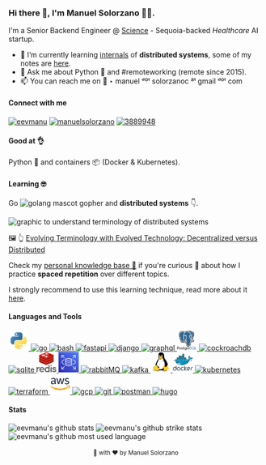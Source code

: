 ### Hi there 👋, I'm Manuel Solorzano 👨‍💻.

I'm a Senior Backend Engineer @ [Science](https://science.clinic/) - Sequoia-backed *Healthcare* AI startup.

<!-- TODO - 🔭 I’m currently working on ... -->
- 🌱 I’m currently learning <ins>internals</ins> of **distributed systems**, some of my notes are [here](https://github.com/eevmanu/pkb/blob/master/system_design/distributed-systems.md).
- 💬 Ask me about Python 🐍 and #remoteworking (remote since 2015).
- 📫 You can reach me on 📧 ‣ manuel ᵈºᵗ solorzanoc ªᵗ gmail ᵈºᵗ com

#### Connect with me

<p align="left">
<a href="https://twitter.com/eevmanu" target="blank"><img align="center" src="https://raw.githubusercontent.com/rahuldkjain/github-profile-readme-generator/master/src/images/icons/Social/twitter.svg" alt="eevmanu" height="30" width="40" /></a>
<a href="https://linkedin.com/in/manuelsolorzano" target="blank"><img align="center" src="https://raw.githubusercontent.com/rahuldkjain/github-profile-readme-generator/master/src/images/icons/Social/linked-in-alt.svg" alt="manuelsolorzano" height="30" width="40" /></a>
<a href="https://stackoverflow.com/users/3889948" target="blank"><img align="center" src="https://raw.githubusercontent.com/rahuldkjain/github-profile-readme-generator/master/src/images/icons/Social/stack-overflow.svg" alt="3889948" height="30" width="40" /></a>
</p>

#### Good at 👌

Python 🐍 and containers 📦 (Docker & Kubernetes).

#### Learning 🤓

Go <img src="https://raw.githubusercontent.com/egonelbre/gophers/master/.thumb/vector/fairy-tale/witch-too-much-candy.png" alt="golang mascot gopher" height="15" /> and **distributed systems** 👇.

 <img src="https://i.imgur.com/8WkgVDX.png" alt="graphic to understand terminology of distributed systems" height="300" />
 
 🖼️ 👆 [Evolving Terminology with Evolved Technology: Decentralized versus Distributed](https://medium.com/safenetwork/evolving-terminology-with-evolved-technology-decentralized-versus-distributed-7f8b4c9eacb)

Check my [personal knowledge base 📖](https://github.com/eevmanu/pkb) if you're curious 👀 about how I practice **spaced repetition** over different topics.

I strongly recommend to use this learning technique, read more about it [here](https://twitter.com/SahilBloom/status/1441766163394990080).

#### Languages and Tools

<p align="left">
  <!-- TODO make this as table -->
  <!-- programming languages -->
  <a href="https://www.python.org" target="_blank" rel="noreferrer">
    <img
      src="https://raw.githubusercontent.com/devicons/devicon/master/icons/python/python-original.svg"
      alt="python" width="40" height="40"/>
  </a>
  <a href="https://go.dev/" target="_blank" rel="noreferrer">
    <img
      src="https://cdn.jsdelivr.net/gh/devicons/devicon/icons/go/go-original-wordmark.svg"
      alt="go" width="40" height="40"/>
  </a>
  <a href="https://www.gnu.org/software/bash/" target="_blank" rel="noreferrer">
    <img
      src="https://www.vectorlogo.zone/logos/gnu_bash/gnu_bash-icon.svg"
      alt="bash" width="40" height="40"/>
  </a>
  <!-- api and web development -->
  <a href="https://fastapi.tiangolo.com/" target="_blank" rel="noreferrer">
    <img
      src="https://cdn.jsdelivr.net/gh/devicons/devicon/icons/fastapi/fastapi-original-wordmark.svg"
      alt="fastapi" width="40" height="40"/>
  </a>
  <a href="https://www.djangoproject.com/" target="_blank" rel="noreferrer">
    <img
      src="https://cdn.worldvectorlogo.com/logos/django.svg"
      alt="django" width="40" height="40"/>
  </a>
  <a href="https://graphql.org" target="_blank" rel="noreferrer">
    <img
      src="https://www.vectorlogo.zone/logos/graphql/graphql-icon.svg"
      alt="graphql" width="40" height="40"/>
  </a>
  <!-- databases and data storage -->
  <a href="https://www.postgresql.org" target="_blank" rel="noreferrer">
    <img
      src="https://raw.githubusercontent.com/devicons/devicon/master/icons/postgresql/postgresql-original-wordmark.svg"
      alt="postgresql" width="40" height="40"/>
  </a>
  <a href="https://www.cockroachlabs.com/product/cockroachdb/" target="_blank" rel="noreferrer">
    <img
      src="https://i.imgur.com/DMBnuJX.png"
      alt="cockroachdb" width="40" height="40"/>
  </a>
  <a href="https://www.sqlite.org/" target="_blank" rel="noreferrer">
    <img
      src="https://www.vectorlogo.zone/logos/sqlite/sqlite-icon.svg"
      alt="sqlite" width="40" height="40"/>
  </a>
  <a href="https://redis.io" target="_blank" rel="noreferrer">
    <img
      src="https://raw.githubusercontent.com/devicons/devicon/master/icons/redis/redis-original-wordmark.svg"
      alt="redis" width="40" height="40"/>
  </a>
  <a href="https://aws.amazon.com/rds/" target="_blank" rel="noreferrer">
    <img
      src="https://raw.githubusercontent.com/sashee/aws-svg-icons/ddf2928b65d8f18c20c6a792740ec934804e7a25/docs/Architecture-Service-Icons_07302021/Arch_Database/64/Arch_Amazon-RDS_64.svg"
      alt="aws rds" width="40" height="40"/>
  </a>
  <!--
  <a href="https://aws.amazon.com/rds/" target="_blank" rel="noreferrer">
    <img
      src="https://github.com/awslabs/aws-icons-for-plantuml/blob/main/dist/Database/RDS.png?raw=true"
      alt="aws rds" width="40" height="40"/>
  </a>
  <a href="https://aws.amazon.com/rds/" target="_blank" rel="noreferrer">
      <svg class="w-6 h-6" height="40" width="40" xmlns="http://www.w3.org/2000/svg"><defs><linearGradient x1="0%" y1="100%" x2="100%" y2="0%" id="Arch_Amazon-RDS_32_svg__a"><stop stop-color="#2E27AD" offset="0%"></stop><stop stop-color="#527FFF" offset="100%"></stop></linearGradient></defs><g fill="none" fill-rule="evenodd"><path d="M0 0h40v40H0z" fill="url(#Arch_Amazon-RDS_32_svg__a)"></path><path d="M11.854 28.854L7.708 33H10.5v1h-4a.5.5 0 01-.5-.5v-4h1v2.793l4.147-4.146.707.707zM33 29.5h1v4c0 .277-.223.5-.5.5h-4v-1h2.793l-4.146-4.146.707-.707L33 32.293V29.5zm1-23v4h-1V7.708l-4.146 4.146-.707-.707L32.293 7H29.5V6h4a.5.5 0 01.5.5zm-27 4H6v-4a.5.5 0 01.5-.5h4v1H7.527l4.319 4.14-.691.721L7 7.88v2.62zm25.726 8.9c0-1.558-1.806-3.1-4.83-4.123l.32-.947c3.502 1.185 5.51 3.033 5.51 5.07 0 2.037-2.008 3.886-5.51 5.071l-.32-.948c3.024-1.023 4.83-2.565 4.83-4.123zm-24.989 0c0 1.492 1.69 2.993 4.521 4.014l-.34.94c-3.293-1.187-5.181-2.993-5.181-4.954 0-1.961 1.888-3.767 5.181-4.955l.34.941c-2.831 1.021-4.521 2.522-4.521 4.014zm12.286-3.681c-3.136 0-4.891-.799-4.917-1.125.026-.326 1.781-1.125 4.917-1.125 3.133 0 4.89.798 4.917 1.125-.027.326-1.784 1.125-4.917 1.125zm0 3.555c-3.182 0-4.917-.926-4.917-1.402v-2.03c1.135.595 3.069.877 4.917.877 1.848 0 3.782-.282 4.917-.877v2.03c0 .476-1.735 1.402-4.917 1.402zm0 3.737c-3.182 0-4.917-.927-4.917-1.403v-2.343c1.119.665 3.023 1.009 4.917 1.009 1.894 0 3.798-.344 4.917-1.009v2.343c0 .476-1.735 1.403-4.917 1.403zm0 3.279c-3.182 0-4.917-.915-4.917-1.385v-1.904c1.119.666 3.023 1.01 4.917 1.01 1.894 0 3.798-.344 4.917-1.01v1.904c0 .47-1.735 1.385-4.917 1.385zm0-13.821c-2.85 0-5.917.665-5.917 2.125v10.311c0 1.566 2.977 2.385 5.917 2.385s5.917-.819 5.917-2.385V14.594c0-1.46-3.067-2.125-5.917-2.125z" fill="#FFF"></path></g></svg>
  </a>
  <a href="https://aws.amazon.com/rds/" target="_blank" rel="noreferrer">
    <img
      src="https://raw.githubusercontent.com/sashee/aws-svg-icons/ddf2928b65d8f18c20c6a792740ec934804e7a25/docs/Category-Icons_07302021/Arch-Category_64/Arch-Category_Database_64.svg"
      alt="aws rds" width="40" height="40"/>
  </a>
  -->
  <a href="https://www.rabbitmq.com" target="_blank" rel="noreferrer">
    <img
      src="https://www.vectorlogo.zone/logos/rabbitmq/rabbitmq-icon.svg"
      alt="rabbitMQ" width="40" height="40"/>
  </a>
  <a href="https://kafka.apache.org/" target="_blank" rel="noreferrer">
    <img
      src="https://www.vectorlogo.zone/logos/apache_kafka/apache_kafka-icon.svg"
      alt="kafka" width="40" height="40"/>
  </a>
  <!-- devops tool -->
  <a href="https://www.linux.org/" target="_blank" rel="noreferrer">
    <img
      src="https://raw.githubusercontent.com/devicons/devicon/master/icons/linux/linux-original.svg"
      alt="linux" width="40" height="40"/>
  </a>
  <a href="https://www.docker.com/" target="_blank" rel="noreferrer">
    <img
      src="https://raw.githubusercontent.com/devicons/devicon/master/icons/docker/docker-original-wordmark.svg"
      alt="docker" width="40" height="40"/>
  </a>
  <a href="https://kubernetes.io" target="_blank" rel="noreferrer">
    <img
      src="https://www.vectorlogo.zone/logos/kubernetes/kubernetes-icon.svg"
      alt="kubernetes" width="40" height="40"/>
  </a>
  <a href="https://www.terraform.io/" target="_blank" rel="noreferrer">
    <img
      src="https://cdn.jsdelivr.net/gh/devicons/devicon/icons/terraform/terraform-original-wordmark.svg"
      alt="terraform" width="40" height="40"/>
  </a>
  <!--
    <img
      src="https://cdn.jsdelivr.net/gh/devicons/devicon/icons/terraform/terraform-original-wordmark.svg"
      alt="terraform" width="40" height="40"/>
  -->
  <!-- cloud providers -->
  <a href="https://aws.amazon.com" target="_blank" rel="noreferrer">
    <img
      src="https://raw.githubusercontent.com/devicons/devicon/master/icons/amazonwebservices/amazonwebservices-original-wordmark.svg"
      alt="aws" width="40" height="40"/>
  </a>
  <a href="https://cloud.google.com" target="_blank" rel="noreferrer">
    <img
      src="https://www.vectorlogo.zone/logos/google_cloud/google_cloud-icon.svg"
      alt="gcp" width="40" height="40"/>
  </a>
  <!-- TODO add railway -->
  <!-- TODO add cloudflare -->
  <!-- developer tools -->
  <a href="https://git-scm.com/" target="_blank" rel="noreferrer">
    <img
      src="https://www.vectorlogo.zone/logos/git-scm/git-scm-icon.svg"
      alt="git" width="40" height="40"/>
  </a>
  <a href="https://postman.com" target="_blank" rel="noreferrer">
    <img
      src="https://www.vectorlogo.zone/logos/getpostman/getpostman-icon.svg"
      alt="postman" width="40" height="40"/>
  </a>
  <a href="https://gohugo.io/" target="_blank" rel="noreferrer">
    <img
      src="https://api.iconify.design/logos-hugo.svg"
      alt="hugo" width="40" height="40"/>
  </a>
  <!-- TODO add vscode -->
  <!-- TODO add modern bash tools -->
  <!-- TODO markdown -->
</p>

#### Stats

<!-- ![eevmanu's profile views](https://komarev.com/ghpvc/?username=eevmanu) -->

![eevmanu's github stats](https://github-readme-stats.vercel.app/api?username=eevmanu&show_icons=true&hide=[%22issues%22])
![eevmanu's github strike stats](https://github-readme-streak-stats.herokuapp.com?user=eevmanu&hide_border=true)
![eevmanu's github most used language](https://github-readme-stats.vercel.app/api/top-langs?username=eevmanu&show_icons=true&locale=en&layout=compact)
<!-- ![eevmanu's github trophies](https://github-profile-trophy.vercel.app/?username=eevmanu) -->


<!--
**eevmanu/eevmanu** is a ✨ _special_ ✨ repository because its `README.md` (this file) appears on your GitHub profile.

Here are some ideas to get you started:
- 🔭 I’m currently working ...
- 👯 I’m looking to collaborate on ...
- 🤔 I’m looking for help with ...
- 😄 Pronouns: ...
- ⚡ Fun fact: ...
-->


<!--
 with ❤️ by Manuel Solorzano
-->

<p align=center><small><a> with ♥ by Manuel Solorzano</a></small></p>
